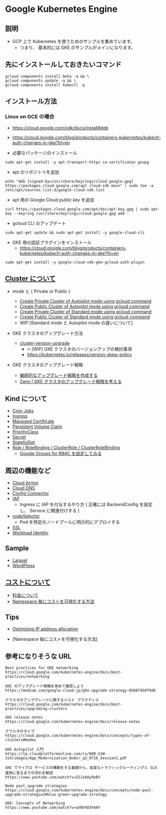 # Google Kubernetes Engine

## 説明

+ GCP 上で Kubernetes を使うためのサンプルを集めています。
  + つまり、 基本的には GKE のサンプルがメインになります。

## 先にインストールしておきたいコマンド

```
gcloud components install beta -q && \
gcloud components update -q && \
gcloud components install kubectl -q
```

## インストール方法


### Linux on GCE の場合

+ https://cloud.google.com/sdk/docs/install#deb
+ https://cloud.google.com/blog/products/containers-kubernetes/kubectl-auth-changes-in-gke?hl=en

+ 必要なパッケージのインストール

```
sudo apt-get install -y apt-transport-https ca-certificates gnupg
```

+ apt のリポジトリを追加

```
echo "deb [signed-by=/usr/share/keyrings/cloud.google.gpg] https://packages.cloud.google.com/apt cloud-sdk main" | sudo tee -a /etc/apt/sources.list.d/google-cloud-sdk.list
```

+ apt 用の Google Cloud public key を追加

```
curl https://packages.cloud.google.com/apt/doc/apt-key.gpg | sudo apt-key --keyring /usr/share/keyrings/cloud.google.gpg add -
```

+ gcloud CLI のアップデート

```
sudo apt-get update && sudo apt-get install -y google-cloud-cli
```

+ GKE 用の認証プラグインをインストール
  + https://cloud.google.com/blog/products/containers-kubernetes/kubectl-auth-changes-in-gke?hl=en

```
sudo apt-get install -y google-cloud-sdk-gke-gcloud-auth-plugin
```

## [Cluster について](./cluster-overview)

+ mode と { Private or Public }
  + [Create Private Cluster of Autopilot mode using gcloud command](./cluster-overview/autopilot-private-gcloud/)
  + [Create Public Cluster of Autopilot mode using gcloud command](./cluster-overview/autopilot-public-gcloud/)
  + [Create Private Cluster of Standard mode using gcloud command](./cluster-overview/standard-private-gcloud/)
  + [Create Public Cluster of Standard mode using gcloud command](./cluster-overview/standard-public-gcloud/)
  + WIP [Standard mode と Autopilot mode の違いについて]

+ GKE クラスタのアップグレード方法
  + [cluster-version-upgrade](./cluster-version-upgrade)
    + :fire: [WIP] GKE クラスタのバージョンアップの検討事項
    + https://kubernetes.io/releases/version-skew-policy
+ GKE クラスタのアップグレード戦略
  + [継続的なアップグレード戦略を作成する](https://cloud.google.com/kubernetes-engine/docs/best-practices/upgrading-clusters#continuous-strategy)
  + <WIP> [Zenn | GKE クラスタのアップグレード戦略を考える]()

## Kind について

+ [Cron Jobs](./kind-cronjobs)
+ [Ingress](./kind-ingress)
+ [Managed Certificate](./kind-managedcertificate)
+ [Persistent Volume Claim](./kind-persistentvolumeclaim)
+ [PriorityClass](./kind-priorityclass)
+ [Secret](./kind-secret)
+ [StatefulSet](./kind-statufulset)
+ [Role / RoleBinding / ClusterRole / ClusterRoleBinding](./kind-role-rolebinding)
  + [Google Groups for RBAC を設定してみる](./kind-role-rolebinding/google-groups-rbac/)

## 周辺の機能など

+ [Cloud Armor](./feature-cloud-armor)
+ [Cloud DNS](./feature-cloud-dns)
+ [Config Connector](./feature-config-connector)
+ [IAP](./feature-iap)
  + Ingress に IAP を付与するやり方 ( 正確には BackendConfig を設定し、 Service に関連付けする )
+ [nodeSelector](./feature-nodeselector)
  + Pod を特定のノードプールに明示的にデプロイする
+ [SSL](./feature-ssl)
+ [Workload Identity](./feature-workload-identity)

## Sample

+ [Laravel](./sample-laravel)
+ [WordPress](./sample-wordpress)

## [コストについて](./_billing/)

+ [料金について](./_billing/README.md#料金について)
+ [Namespace 毎にコストを可視化する方法](./_billing/README.md#namespace-毎にコストを可視化する方法)


## Tips

+ [Optimizing IP address allocation](./xx_flexible-pod-cidr)




+ [Namespace 毎にコストを可視化する方法]

## 参考になりそうな URL

```
Best practices for GKE networking
https://cloud.google.com/kubernetes-engine/docs/best-practices/networking
```
```
GKE のアップグレード戦略を改めて確認しよう
https://medium.com/google-cloud-jp/gke-upgrade-strategy-8568f450f9d0
```
```
クラスタのアップグレードに関するベスト プラクティス
https://cloud.google.com/kubernetes-engine/docs/best-practices/upgrading-clusters
```
```
GKE release notes
https://cloud.google.com/kubernetes-engine/docs/release-notes
```
```
クラスタのタイプ
https://cloud.google.com/kubernetes-engine/docs/concepts/types-of-clusters#modes
```
```
GKE Autopilot 入門
https://lp.cloudplatformonline.com/rs/808-GJW-314/images/App_Modernization_OnAir_q3_0728_Session1.pdf
```
```
GKE でマイクロ サービスの構築をする基礎から、高度なトラフィックルーティングと SLO 運用に至るまでの流れを解説
https://www.youtube.com/watch?v=I5Jz6Ay9oBY
```
```
Node pool upgrade strategies
https://cloud.google.com/kubernetes-engine/docs/concepts/node-pool-upgrade-strategies#blue-green-upgrade-strategy
```

```
GKE: Concepts of Networking
https://www.youtube.com/watch?v=aVBV4O3h4AY
```

